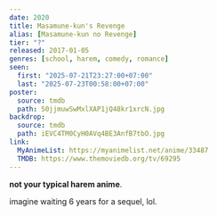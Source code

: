 ```yaml
---
date: 2020
title: Masamune-kun's Revenge
alias: [Masamune-kun no Revenge]
tier: "?"
released: 2017-01-05
genres: [school, harem, comedy, romance]
seen:
  first: "2025-07-21T23:27:00+07:00"
  last: "2025-07-23T00:58:00+07:00"
poster:
  source: tmdb
  path: 50jjmuwSwMxlXAP1jQ48kr1xrcN.jpg
backdrop:
  source: tmdb
  path: iEVC4TM0CyH0AVq4BE3AnfB7tbO.jpg
link:
  MyAnimeList: https://myanimelist.net/anime/33487
  TMDB: https://www.themoviedb.org/tv/69295
---
```


**not your typical harem anime**.

imagine waiting 6 years for a sequel, lol.

